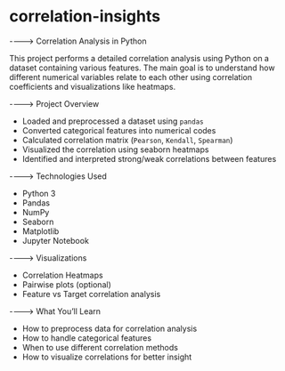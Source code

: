 # correlation-insights

----> Correlation Analysis in Python

This project performs a detailed correlation analysis using Python on a dataset containing various features. The main goal is to understand how different numerical variables relate to each other using correlation coefficients and visualizations like heatmaps.

----> Project Overview

- Loaded and preprocessed a dataset using `pandas`
- Converted categorical features into numerical codes
- Calculated correlation matrix (`Pearson`, `Kendall`, `Spearman`)
- Visualized the correlation using seaborn heatmaps
- Identified and interpreted strong/weak correlations between features

----> Technologies Used

- Python 3
- Pandas
- NumPy
- Seaborn
- Matplotlib
- Jupyter Notebook

----> Visualizations

- Correlation Heatmaps
- Pairwise plots (optional)
- Feature vs Target correlation analysis

----> What You’ll Learn

- How to preprocess data for correlation analysis
- How to handle categorical features
- When to use different correlation methods
- How to visualize correlations for better insight
